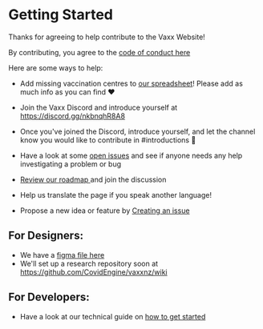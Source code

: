 # Getting Started

Thanks for agreeing to help contribute to the Vaxx Website!

By contributing, you agree to the [code of conduct here](https://github.com/CovidEngine/vaxxnz/blob/main/CODE_OF_CONDUCT.md)

Here are some ways to help:

- Add missing vaccination centres to [our spreadsheet](https://docs.google.com/spreadsheets/d/1dbAFVdtQParU78_j3eR1i5iA6XpzLsrR_WvzTATPK2Y/edit)! Please add as much info as you can find :heart:

- Join the Vaxx Discord and introduce yourself at https://discord.gg/nkbnqhR8A8

- Once you've joined the Discord, introduce yourself, and let the channel know you would like to contribute in #introductions 🥳

- Have a look at some [open issues](https://github.com/CovidEngine/vaxxnz/issues) and see if anyone needs any help investigating a problem or bug

- [Review our roadmap ](https://github.com/CovidEngine/vaxxnz/projects/2) and join the discussion

- Help us translate the page if you speak another language!

- Propose a new idea or feature by [Creating an issue](https://github.com/CovidEngine/vaxxnz/issues)

## For Designers:

- We have a [figma file here](https://www.figma.com/file/4oWThzqdwnGO0ibpbWR3zd/Vaxxtastic?node-id=0%3A1)
- We'll set up a research repository soon at https://github.com/CovidEngine/vaxxnz/wiki

## For Developers:

- Have a look at our technical guide on [how to get started](CONTRIBUTING_DEV.md)
